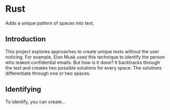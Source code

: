 # Rust 
Adds a unique pattern of spaces into text.

## Introduction
This project explores approaches to create unique texts without the user noticing. For example, Elon Musk used this technique to identify the person who leaked confidential emails. But how is it done? It backtracks through the text and creates two possible solutions for every space. The solutions differentiate through one or two spaces.

## Identifying
To identify, you can create...
